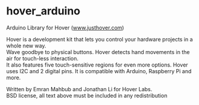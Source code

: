 hover_arduino
=============

Arduino Library for Hover (www.justhover.com)

Hover is a development kit that lets you control your hardware projects in a whole new way.  
Wave goodbye to physical buttons. Hover detects hand movements in the air for touch-less interaction.  
It also features five touch-sensitive regions for even more options.
Hover uses I2C and 2 digital pins. It is compatible with Arduino, Raspberry Pi and more.

Written by Emran Mahbub and Jonathan Li for Hover Labs.  
BSD license, all text above must be included in any redistribution